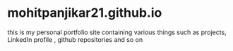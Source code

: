 # mohitpanjikar21.github.io
this is my personal portfolio site containing various things such as projects, LinkedIn profile , github repositories and so on

